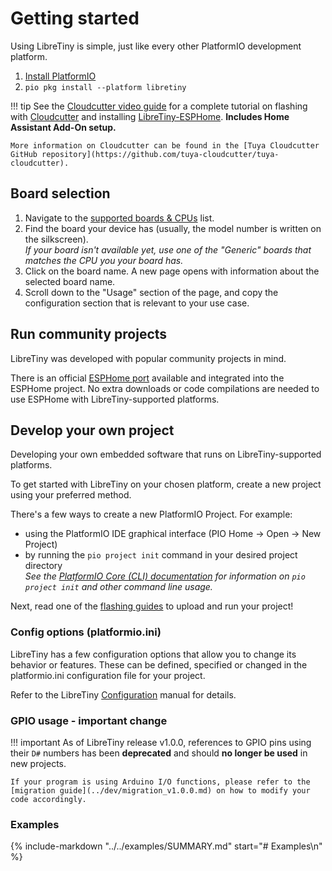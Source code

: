 # Getting started

Using LibreTiny is simple, just like every other PlatformIO development platform.

1. [Install PlatformIO](https://platformio.org/platformio-ide)
2. `pio pkg install --platform libretiny`

!!! tip
	See the [Cloudcutter video guide](https://www.youtube.com/watch?v=sSj8f-HCHQ0) for a complete tutorial on flashing with [Cloudcutter](https://github.com/tuya-cloudcutter/tuya-cloudcutter) and installing [LibreTiny-ESPHome](../projects/esphome.md). **Includes Home Assistant Add-On setup.**

	More information on Cloudcutter can be found in the [Tuya Cloudcutter GitHub repository](https://github.com/tuya-cloudcutter/tuya-cloudcutter).

## Board selection

1. Navigate to the [supported boards & CPUs](../status/supported.md) list.
2. Find the board your device has (usually, the model number is written on the silkscreen). \
	*If your board isn't available yet, use one of the "Generic" boards that matches the CPU you your board has.*
3. Click on the board name. A new page opens with information about the selected board name.
4. Scroll down to the "Usage" section of the page, and copy the configuration section that is relevant to your use case.

## Run community projects

LibreTiny was developed with popular community projects in mind.

There is an official [ESPHome port](../projects/esphome.md) available and integrated into the ESPHome project. No extra downloads or code compilations are needed to use ESPHome with LibreTiny-supported platforms.

## Develop your own project

Developing your own embedded software that runs on LibreTiny-supported platforms.

To get started with LibreTiny on your chosen platform, create a new project using your preferred method.

There's a few ways to create a new PlatformIO Project. For example:

- using the PlatformIO IDE graphical interface (PIO Home -> Open -> New Project)
- by running the `pio project init` command in your desired project directory \
	*See the [PlatformIO Core (CLI) documentation] for information on `pio project init` and other command line usage.*

Next, read one of the [flashing guides](../flashing/SUMMARY.md) to upload and run your project!

### Config options (platformio.ini)

LibreTiny has a few configuration options that allow you to change its behavior or features. These can be defined, specified or changed in the platformio.ini configuration file for your project.

Refer to the LibreTiny [Configuration](../dev/config.md) manual for details.

### GPIO usage - important change

!!! important
	As of LibreTiny release v1.0.0, references to GPIO pins using their `D#` numbers has been **deprecated** and should **no longer be used** in new projects.

	If your program is using Arduino I/O functions, please refer to the [migration guide](../dev/migration_v1.0.0.md) on how to modify your code accordingly.

### Examples

{%
	include-markdown "../../examples/SUMMARY.md"
	start="# Examples\n"
%}

<!-- These are reference URL's, which can be used to shorten inline hyperlinks to just their contextual title or text. -->
[PlatformIO Core (CLI) documentation]: https://docs.platformio.org/en/stable/core/quickstart.html#setting-up-the-project

